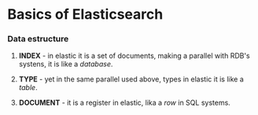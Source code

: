 # Basics of Elasticsearch

### Data estructure

1. **INDEX** - in elastic it is a set of documents, making a parallel with RDB's systens, it is like a *database*.

2. **TYPE** - yet in the same parallel used above, types in elastic it is like a *table*.

3. **DOCUMENT** - it is a register in elastic, lika a *row* in SQL systems.
